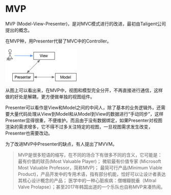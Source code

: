 # MVP



MVP (Model-View-Presenter)，是对MVC模式进行的改进，最初由Taligent公司提出的概念。

在MVP种，用Presenter代替了MVC中的Controller。

![MVP](../images/mvp.png)

从图上可以看出来，在MVP中，视图和模型完全分开，不再直接进行通信，这样做的好处是解耦，更方便做单独的视图组件。

Presenter可以看作是View和Model之间的中间人，除了基本的业务逻辑外，还需要大量代码处理从View到Model和从Model到View的数据进行“手动同步”，这样Presenter显得很重，不便维护。而且由于没有数据绑定，如果Presenter对视图渲染的需求增多，它不得不过多关注特定的视图，一旦视图需求发生改变，Presenter也需要改动。

为了改进MVP中Presenter的缺点，有人提出了MVVM。

> MVP是很多短语的缩写，在不同的场合下有很多不同的含义，它可能是：
> 最有价值的球员(Most Valuable Player)；
> 微软最有价值专家 (Microsoft Most Valuable Professor，简称MVP)；
> 最简可行产品(Minimum Viable Product)，产品开发中的专用术语，指有部分机能，恰好可以让设计者表达其核心设计概念的产品；
> 医学中的一种心脏疾病：僧帽瓣脱垂（Mitral Valve Prolapse）；甚至2017年韩国出道的一个乐队也自称MVP来凑热闹。
